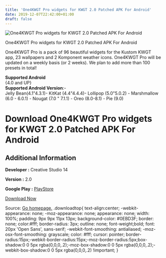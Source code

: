 ```yaml
---
title: 'One4KWGT Pro widgets for KWGT 2.0 Patched APK For Android'
date: 2019-12-07T22:42:00+01:00
draft: false
---
```


![One4KWGT Pro widgets for KWGT 2.0 Patched APK For Android](https://i1.wp.com/apkhome.net/wp-content/uploads/2019/12/One4KWGT-Pro-widgets-for-KWGT-2.0-Patched.png "One4KWGT Pro widgets for KWGT 2.0 Patched APK For Android")

  

One4KWGT Pro widgets for KWGT 2.0 Patched APK For Android

One4KWGT Pro is a pack of 96 beautiful widgets for the Kustom KWGT app, 23 wallpapers and 2 Komponent weather icons. One4KWGT Pro will be updated on a weekly basis (or 2 weeks). We plan to add more than 100 presets in total!

**Supported Android**  
{4.0 and UP}  
**Supported Android Version**:-  
Jelly Bean(4.1"4.3.1)- KitKat (4.4"4.4.4)- Lollipop (5.0"5.0.2) - Marshmallow (6.0 - 6.0.1) - Nougat (7.0 " 7.1.1) - Oreo (8.0-8.1) - Pie (9.0)

Download One4KWGT Pro widgets for KWGT 2.0 Patched APK For Android
==================================================================

Additional Information
----------------------

**Developer :** Creative Studio 14

**Version :** 2.0

**Google Play :** [PlayStore](https://play.google.com/store/apps/details?id=cs14.pixelperfect.kwgtwidget.one4kwgtpro)

  

[Download Now](https://store4app.co/post/one4kwgt-pro-widgets-for-kwgt-2-0-patched-apk-for-android_1575752989)

  
Source: [Go homepage.](https://store4app.co/post/one4kwgt-pro-widgets-for-kwgt-2-0-patched-apk-for-android_1575752989) .downloadtop{ text-align:center; -webkit-appearance: none; -moz-appearance: none; appearance: none; width: 100%; padding: 9px 9px 11px 13px; background-color: #0EBD3F; border: none; color:#fff; border-radius: 3px; outline: none; font-weight;bold; font: 20px 'Open Sans', sans-serif; -webkit-font-smoothing: antialiased; -moz-osx-font-smoothing: grayscale; color: #fff; cursor: pointer; border-radius:15px;-webkit-border-radius:15px;-moz-border-radius:5px;box-shadow:0 0 5px rgba(0,0,0,.2);-moz-box-shadow:0 0 5px rgba(0,0,0,.2);-webkit-box-shadow:0 0 5px rgba(0,0,0,.2) !important; }